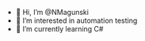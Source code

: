 - 👋 Hi, I’m @NMagunski
- 👀 I’m interested in automation testing
- 🌱 I’m currently learning C#

<!---
NMagunski/NMagunski is a ✨ special ✨ repository because its `README.md` (this file) appears on your GitHub profile.
You can click the Preview link to take a look at your changes.
--->
